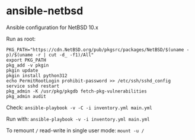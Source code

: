 # ansible-netbsd

Ansible configuration for NetBSD 10.x

Run as root:

```
PKG_PATH="https://cdn.NetBSD.org/pub/pkgsrc/packages/NetBSD/$(uname -p)/$(uname -r | cut -d_ -f1)/All"
export PKG_PATH
pkg_add -v pkgin
pkgin update
pkgin install python312
echo PermitRootLogin prohibit-password >> /etc/ssh/sshd_config
service sshd restart
pkg_admin -K /usr/pkg/pkgdb fetch-pkg-vulnerabilities
pkg_admin audit
```

Check:
`ansible-playbook -v -C -i inventory.yml main.yml`

Run with:
`ansible-playbook -v -i inventory.yml main.yml`

To remount `/` read-write in single user mode:
`mount -u /`
